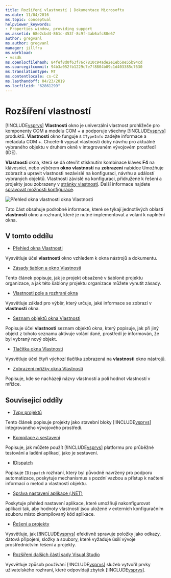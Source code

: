 ```yaml
---
title: Rozšíření vlastností | Dokumentace Microsoftu
ms.date: 11/04/2016
ms.topic: conceptual
helpviewer_keywords:
- Properties window, providing support
ms.assetid: 68e2cbd4-861c-453f-8c9f-4ab6afc80e67
author: gregvanl
ms.author: gregvanl
manager: jillfra
ms.workload:
- vssdk
ms.openlocfilehash: 84fef8d0f63f76c7810c94ade2e1eb58e55b94cd
ms.sourcegitcommit: 94b3a052fb1229c7e7f8804b09c1d403385c7630
ms.translationtype: MT
ms.contentlocale: cs-CZ
ms.lasthandoff: 04/23/2019
ms.locfileid: "62861299"
---
```

# <a name="extend-properties"></a>Rozšíření vlastností
[!INCLUDE[vsprvs](../../code-quality/includes/vsprvs_md.md)] **Vlastnosti** okno je univerzální vlastnost prohlížeče pro komponenty COM a modelu COM + a podporuje všechny [!INCLUDE[vsprvs](../../code-quality/includes/vsprvs_md.md)] produktů. **Vlastnosti** okno funguje s `ITypeInfo` zadejte informace a metadata COM +. Chcete-li vypsat vlastnosti doby návrhu pro aktuálně vybraného objektu v druhém okně v integrovaném vývojovém prostředí (IDE).

 **Vlastnosti** okna, která se dá otevřít stisknutím kombinace kláves **F4** na klávesnici, nebo výběrem **okno vlastností** na **zobrazení** nabídce Umožňuje zobrazit a upravit vlastnosti nezávislé na konfiguraci, návrhu a událostí vybraných objektů. Vlastnosti závislé na konfiguraci, přidružené k řešení a projekty jsou zobrazeny v [stránky vlastností](../../extensibility/internals/property-pages.md). Další informace najdete [spravovat možnosti konfigurace](../../extensibility/internals/managing-configuration-options.md).

 ![Přehled okna vlastnosti](../../extensibility/internals/media/vspropertieswindow.png "vsPropertiesWindow") okna Vlastnosti

 Tato část obsahuje podrobné informace, které se týkají jednotlivých oblastí **vlastnosti** okno a rozhraní, které je nutné implementovat a volání k naplnění okna.

## <a name="in-this-section"></a>V tomto oddílu
- [Přehled okna Vlastnosti](../../extensibility/internals/properties-window-overview.md)

 Vysvětluje účel **vlastnosti** okno vzhledem k okna nástrojů a dokumentu.

- [Zásady šablon a okno Vlastnosti](../../extensibility/internals/template-policy-and-the-properties-window.md)

 Tento článek popisuje, jak je projekt obsažené v šabloně projektu organizace, a jak této šablony projektu organizace můžete vynutit zásady.

- [Vlastnosti pole a rozhraní okna](../../extensibility/internals/properties-window-fields-and-interfaces.md)

 Vysvětluje základ pro výběr, který určuje, jaké informace se zobrazí v **vlastnosti** okna.

- [Seznam objektů okna Vlastnosti](../../extensibility/internals/properties-window-object-list.md)

 Popisuje účel **vlastnosti** seznam objektů okna, který popisuje, jak při jiný objekt z tohoto seznamu aktivuje volání dané, prostředí je informován, že byl vybraný nový objekt.

- [Tlačítka okna Vlastnosti](../../extensibility/internals/properties-window-buttons.md)

 Vysvětluje účel čtyři výchozí tlačítka zobrazená na **vlastnosti** okno nástrojů.

- [Zobrazení mřížky okna Vlastnosti](../../extensibility/internals/properties-display-grid.md)

 Popisuje, kde se nacházejí názvy vlastností a polí hodnot vlastností v mřížce.

## <a name="related-sections"></a>Související oddíly
- [Typy projektů](../../extensibility/internals/project-types.md)

 Tento článek popisuje projekty jako stavební bloky [!INCLUDE[vsprvs](../../code-quality/includes/vsprvs_md.md)] integrovaného vývojového prostředí.

- [Kompilace a sestavení](../../ide/compiling-and-building-in-visual-studio.md)

 Popisuje, jak můžete použít [!INCLUDE[vsprvs](../../code-quality/includes/vsprvs_md.md)] platformu pro průběžné testování a ladění aplikací, jako je sestavení.

- [IDispatch](/previous-versions/windows/desktop/api/oaidl/nn-oaidl-idispatch)

 Popisuje `IDispatch` rozhraní, který byl původně navržený pro podporu automatizace, poskytuje mechanismus s pozdní vazbou a přístup k načtení informací o metod a vlastností objektu.

- [Správa nastavení aplikace (.NET)](../../ide/managing-application-settings-dotnet.md)

 Poskytuje přehled nastavení aplikace, které umožňují nakonfigurovat aplikaci tak, aby hodnoty vlastností jsou uložené v externích konfiguračním souboru místo zkompilovaný kód aplikace.

- [Řešení a projekty](../../ide/solutions-and-projects-in-visual-studio.md)

 Vysvětluje, jak [!INCLUDE[vsprvs](../../code-quality/includes/vsprvs_md.md)] efektivně spravuje položky jako odkazy, datová připojení, složky a soubory, které vyžaduje úsilí vývoje prostřednictvím řešení a projekty.

- [Rozšíření dalších částí sady Visual Studio](../../extensibility/extending-other-parts-of-visual-studio.md)

 Vysvětluje způsob používání [!INCLUDE[vsprvs](../../code-quality/includes/vsprvs_md.md)] služeb vytvořil prvky uživatelského rozhraní, které odpovídají zbytek [!INCLUDE[vsprvs](../../code-quality/includes/vsprvs_md.md)].